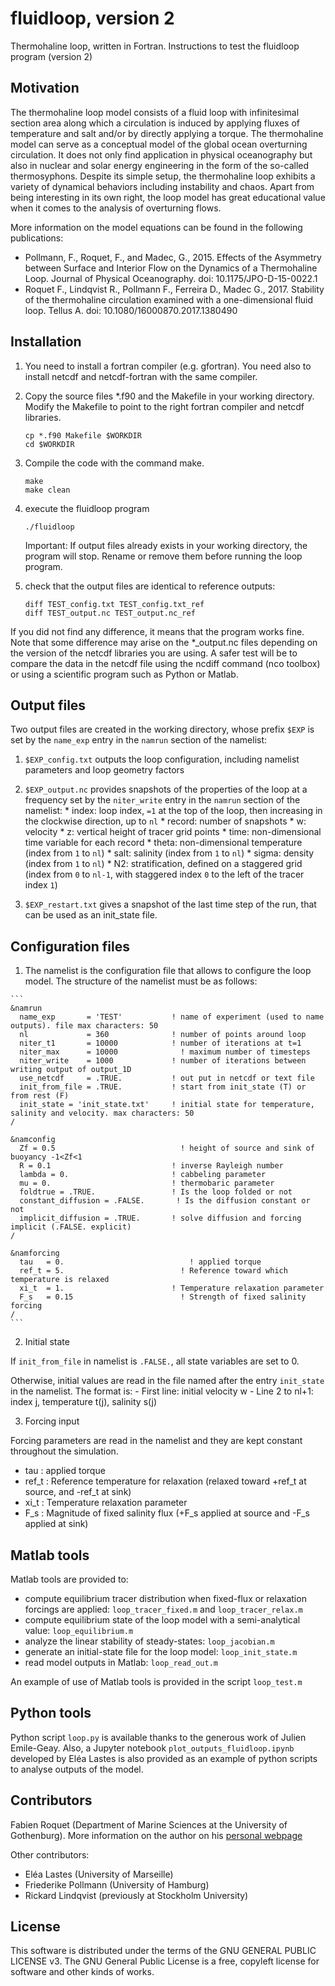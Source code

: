 # fluidloop, version 2
Thermohaline loop, written in Fortran.
Instructions to test the fluidloop program (version 2)

## Motivation

The thermohaline loop model consists of a fluid loop with infinitesimal section area along which a circulation is induced by applying fluxes of temperature and salt and/or by directly applying a torque.
The thermohaline model can serve as a conceptual model of the global ocean overturning circulation. It does not only find application in physical oceanography but
also in nuclear and solar energy engineering in the form of the so-called thermosyphons. 
Despite its simple setup, the thermohaline loop exhibits a variety of dynamical behaviors including instability and chaos. 
Apart from being interesting in its own right, the loop model has great educational value when it comes to the analysis of overturning flows. 

More information on the model equations can be found in the following publications:
* Pollmann, F., Roquet, F., and Madec, G., 2015. Effects of the Asymmetry between Surface and Interior Flow on the Dynamics of a Thermohaline Loop. Journal of Physical Oceanography. doi: 10.1175/JPO-D-15-0022.1
* Roquet F., Lindqvist R., Pollmann F., Ferreira D., Madec G., 2017. Stability of the thermohaline circulation examined with a one-dimensional fluid loop. Tellus A. doi: 10.1080/16000870.2017.1380490


## Installation



1. You need to install a fortran compiler (e.g. gfortran). You need also to install 
netcdf and netcdf-fortran with the same compiler.

2. Copy the source files *.f90 and the Makefile in your working directory.
Modify the Makefile to point to the right fortran compiler and netcdf libraries.

    ```
    cp *.f90 Makefile $WORKDIR
    cd $WORKDIR
    ```


2. Compile the code with the command make.

    ```
    make
    make clean
    ```
    
3. execute the fluidloop program

    ```
    ./fluidloop
    ```
    
    Important: If output files already exists in your working directory, the program will stop. Rename or remove them before running the loop program.
    
4. check that the output files are identical to reference outputs:

    ```
    diff TEST_config.txt TEST_config.txt_ref
    diff TEST_output.nc TEST_output.nc_ref
    ```
    
If you did not find any difference, it means that the program works fine.
Note that some difference may arise on the *_output.nc files depending on the version of 
the netcdf libraries you are using. A safer test will be to compare the data in the netcdf file
using the ncdiff command (nco toolbox) or using a scientific program such as Python or Matlab.


## Output files

Two output files are created in the working directory, whose prefix `$EXP` is set by the `name_exp` entry in the `namrun` section of the namelist:

  1. `$EXP_config.txt` outputs the loop configuration, including namelist parameters and loop geometry factors
  
  2. `$EXP_output.nc` provides snapshots of the properties of the loop at a frequency set by the `niter_write` entry in the `namrun` section of the namelist:
    * index: loop index, `=1` at the top of the loop, then increasing in the clockwise direction, up to `nl`
    * record: number of snapshots
    * w: velocity
    * z: vertical height of tracer grid points
    * time: non-dimensional time variable for each record
    * theta: non-dimensional temperature (index from `1` to `nl`)
    * salt: salinity (index from `1` to `nl`)
    * sigma: density (index from `1` to `nl`)
    * N2: stratification, defined on a staggered grid (index from `0` to `nl-1`, with staggered index `0` to the left of the tracer index `1`)
    
  3. `$EXP_restart.txt` gives a snapshot of the last time step of the run, that can be used as an init_state file. 
  
     
## Configuration files

  1. The namelist is the configuration file that allows to configure the loop model. The structure of the namelist must be as follows:
  
    ```
    &namrun
      name_exp       = 'TEST'           ! name of experiment (used to name outputs). file max characters: 50
      nl             = 360              ! number of points around loop
      niter_t1       = 10000            ! number of iterations at t=1
      niter_max      = 10000  		  	  ! maximum number of timesteps
      niter_write    = 1000             ! number of iterations between writing output of output_1D
      use_netcdf     = .TRUE.           ! out put in netcdf or text file
      init_from_file = .TRUE.           ! start from init_state (T) or from rest (F)
      init_state = 'init_state.txt'     ! initial state for temperature, salinity and velocity. max characters: 50
    /

    &namconfig
      Zf = 0.5               	  	      ! height of source and sink of buoyancy -1<Zf<1
      R = 0.1                           ! inverse Rayleigh number
      lambda = 0.                     	! cabbeling parameter
      mu = 0.                           ! thermobaric parameter
      foldtrue = .TRUE.               	! Is the loop folded or not
      constant_diffusion = .FALSE.       ! Is the diffusion constant or not
      implicit_diffusion = .TRUE.       ! solve diffusion and forcing implicit (.FALSE. explicit)
    /

    &namforcing
      tau   = 0.                		    ! applied torque
      ref_t = 5.             	  	      ! Reference toward which temperature is relaxed
      xi_t  = 1.                        ! Temperature relaxation parameter
      F_s   = 0.15              	  	  ! Strength of fixed salinity forcing
    /
    ```

  2. Initial state
  
  If `init_from_file` in namelist is `.FALSE.`, all state variables are set to 0.
  
  Otherwise, initial values are read in the file named after the entry `init_state` in the namelist. The format is:
    - First line: initial velocity w
    - Line 2 to nl+1: index j, temperature t(j), salinity s(j)

  3. Forcing input
  
  Forcing parameters are read in the namelist and they are kept constant throughout the simulation.
  * tau    : applied torque
  * ref\_t : Reference temperature for relaxation (relaxed toward +ref\_t at source, and -ref\_t at sink)
  * xi\_t  : Temperature relaxation parameter
  * F\_s   : Magnitude of fixed salinity flux (+F\_s applied at source and -F\_s applied at sink)


## Matlab tools

Matlab tools are provided to:
* compute equilibrium tracer distribution when fixed-flux or relaxation forcings are applied: `loop_tracer_fixed.m` and `loop_tracer_relax.m`
* compute equilibrium state of the loop model with a semi-analytical value: `loop_equilibrium.m`
* analyze the linear stability of steady-states: `loop_jacobian.m`
* generate an initial-state file for the loop model: `loop_init_state.m`
* read model outputs in Matlab: `loop_read_out.m`

An example of use of Matlab tools is provided in the script `loop_test.m`

    
## Python tools

Python script `loop.py` is available thanks to the generous work of Julien Emile-Geay.
Also, a Jupyter notebook `plot_outputs_fluidloop.ipynb` developed by Eléa Lastes is also provided 
as an example of python scripts to analyse outputs of the model.

    
## Contributors

Fabien Roquet (Department of Marine Sciences at the University of Gothenburg). 
More information on the author on his [personal webpage](http://fabien-roquet.com/)

Other contributors: 
* Eléa Lastes (University of Marseille)
* Friederike Pollmann (University of Hamburg)
* Rickard Lindqvist (previously at Stockholm University)


## License

This software is distributed under the terms of the GNU GENERAL PUBLIC LICENSE v3. The GNU General Public License is a free, copyleft license for software and other kinds of works.

